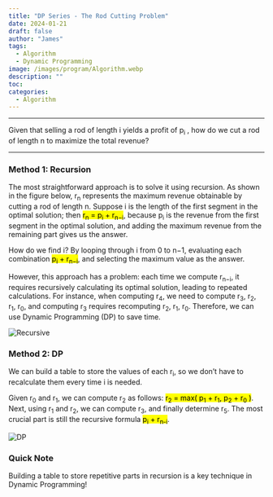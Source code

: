 ```yaml
---
title: "DP Series - The Rod Cutting Problem"
date: 2024-01-21
draft: false
author: "James"
tags:
  - Algorithm
  - Dynamic Programming
image: /images/program/Algorithm.webp
description: ""
toc: 
categories:
  - Algorithm
---
```


---------------------------------------------------------------------------------------------

Given that selling a rod of length i yields a profit of p<sub>i</sub> , how do we cut a rod of length n to maximize the total revenue?

---------------------------------------------------------------------------------------------

### **Method 1: Recursion**
The most straightforward approach is to solve it using recursion. As shown in the figure below, r<sub>n</sub> represents the maximum revenue obtainable by cutting a rod of length n. Suppose i is the length of the first segment in the optimal solution; then <mark>r<sub>n</sub> = p<sub>i</sub> + r<sub>n−i</sub></mark>, because p<sub>i</sub> is the revenue from the first segment in the optimal solution, and adding the maximum revenue from the remaining part gives us the answer.

How do we find i? By looping through i from 0 to n−1, evaluating each combination <mark>p<sub>i</sub> + r<sub>n−i</sub></mark>, and selecting the maximum value as the answer.

However, this approach has a problem: each time we compute r<sub>n−i</sub>, it requires recursively calculating its optimal solution, leading to repeated calculations. For instance, when computing r<sub>4</sub>, we need to compute r<sub>3</sub>, r<sub>2</sub>, r<sub>1</sub>, r<sub>0</sub>, and computing r<sub>3</sub> requires recomputing r<sub>2</sub>, r<sub>1</sub>, r<sub>0</sub>. Therefore, we can use Dynamic Programming (DP) to save time.

![Recursive](/images/posts/the-rod-cutting-problem/Recursive.jpg)


### **Method 2: DP**

We can build a table to store the values of each r<sub>i</sub>, so we don’t have to recalculate them every time i is needed.

Given r<sub>0</sub> and r<sub>1</sub>, we can compute r<sub>2</sub> as follows: <mark>r<sub>2</sub> = max( p<sub>1</sub> + r<sub>1</sub>, p<sub>2</sub> + r<sub>0</sub> )</mark>. Next, using r<sub>1</sub> and r<sub>2</sub>, we can compute r<sub>3</sub>, and finally determine r<sub>5</sub>. The most crucial part is still the recursive formula <mark>p<sub>i</sub> + r<sub>n-i</sub></mark>.

![DP](/images/posts/the-rod-cutting-problem/DP.jpg)

### **Quick Note**
Building a table to store repetitive parts in recursion is a key technique in Dynamic Programming!